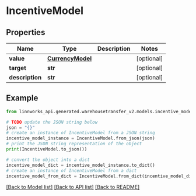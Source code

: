 # IncentiveModel


## Properties

Name | Type | Description | Notes
------------ | ------------- | ------------- | -------------
**value** | [**CurrencyModel**](CurrencyModel.md) |  | [optional] 
**target** | **str** |  | [optional] 
**description** | **str** |  | [optional] 

## Example

```python
from linnworks_api.generated.warehousetransfer_v2.models.incentive_model import IncentiveModel

# TODO update the JSON string below
json = "{}"
# create an instance of IncentiveModel from a JSON string
incentive_model_instance = IncentiveModel.from_json(json)
# print the JSON string representation of the object
print(IncentiveModel.to_json())

# convert the object into a dict
incentive_model_dict = incentive_model_instance.to_dict()
# create an instance of IncentiveModel from a dict
incentive_model_from_dict = IncentiveModel.from_dict(incentive_model_dict)
```
[[Back to Model list]](../README.md#documentation-for-models) [[Back to API list]](../README.md#documentation-for-api-endpoints) [[Back to README]](../README.md)


